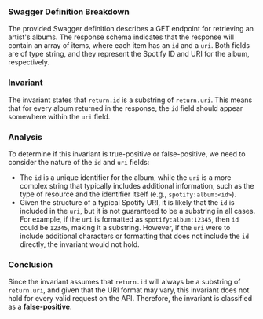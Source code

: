 ### Swagger Definition Breakdown
The provided Swagger definition describes a GET endpoint for retrieving an artist's albums. The response schema indicates that the response will contain an array of items, where each item has an `id` and a `uri`. Both fields are of type string, and they represent the Spotify ID and URI for the album, respectively.

### Invariant
The invariant states that `return.id` is a substring of `return.uri`. This means that for every album returned in the response, the `id` field should appear somewhere within the `uri` field.

### Analysis
To determine if this invariant is true-positive or false-positive, we need to consider the nature of the `id` and `uri` fields:
- The `id` is a unique identifier for the album, while the `uri` is a more complex string that typically includes additional information, such as the type of resource and the identifier itself (e.g., `spotify:album:<id>`).
- Given the structure of a typical Spotify URI, it is likely that the `id` is included in the `uri`, but it is not guaranteed to be a substring in all cases. For example, if the `uri` is formatted as `spotify:album:12345`, then `id` could be `12345`, making it a substring. However, if the `uri` were to include additional characters or formatting that does not include the `id` directly, the invariant would not hold.

### Conclusion
Since the invariant assumes that `return.id` will always be a substring of `return.uri`, and given that the URI format may vary, this invariant does not hold for every valid request on the API. Therefore, the invariant is classified as a **false-positive**.
